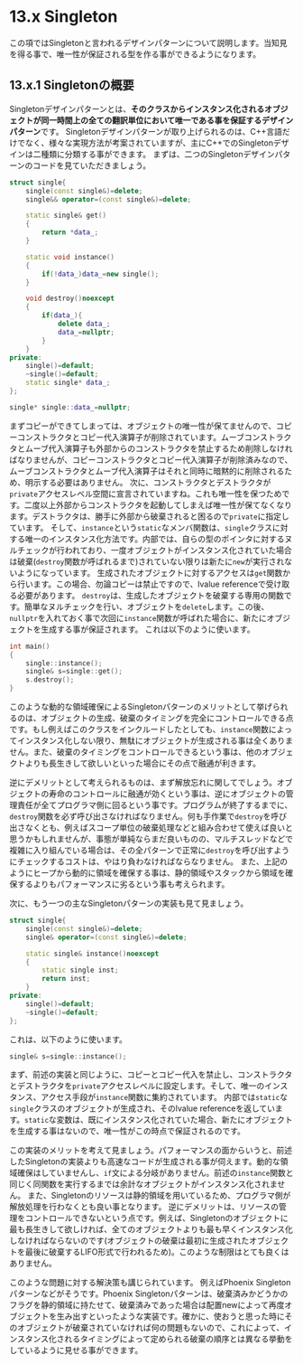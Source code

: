 # 13.x Singleton
この項ではSingletonと言われるデザインパターンについて説明します。当知見を得る事で、唯一性が保証される型を作る事ができるようになります。

## 13.x.1 Singletonの概要
Singletonデザインパターンとは、**そのクラスからインスタンス化されるオブジェクトが同一時間上の全ての翻訳単位において唯一である事を保証するデザインパターン**です。
Singletonデザインパターンが取り上げられるのは、C++言語だけでなく、様々な実現方法が考案されていますが、主にC++でのSingletonデザインは二種類に分類する事ができます。
まずは、二つのSingletonデザインパターンのコードを見ていただきましょう。
```cpp
struct single{
    single(const single&)=delete;
    single&& operator=(const single&)=delete;

    static single& get()
    {
        return *data_;
    }

    static void instance()
    {
        if(!data_)data_=new single();
    }

    void destroy()noexcept
    {
        if(data_){
            delete data_;
            data_=nullptr;
        }
    }
private:
    single()=default;
    ~single()=default;
    static single* data_;
};

single* single::data_=nullptr;
```
まずコピーができてしまっては、オブジェクトの唯一性が保てませんので、コピーコンストラクタとコピー代入演算子が削除されています。ムーブコンストラクタとムーブ代入演算子も外部からのコンストラクタを禁止するため削除しなければなりませんが、コピーコンストラクタとコピー代入演算子が削除済みなので、ムーブコンストラクタとムーブ代入演算子はそれと同時に暗黙的に削除されるため、明示する必要はありません。
次に、コンストラクタとデストラクタが`private`アクセスレベル空間に宣言されていますね。これも唯一性を保つためです。二度以上外部からコンストラクタを起動してしまえば唯一性が保てなくなります。デストラクタは、勝手に外部から破棄されると困るので`private`に指定しています。
そして、`instance`という`static`なメンバ関数は、`single`クラスに対する唯一のインスタンス化方法です。内部では、自らの型のポインタに対するヌルチェックが行われており、一度オブジェクトがインスタンス化されていた場合は破棄(`destroy`関数が呼ばれるまで)されていない限りは新たに`new`が実行されないようになっています。
生成されたオブジェクトに対するアクセスは`get`関数から行います。この場合、勿論コピーは禁止ですので、lvalue referenceで受け取る必要があります。
`destroy`は、生成したオブジェクトを破棄する専用の関数です。簡単なヌルチェックを行い、オブジェクトを`delete`します。この後、`nullptr`を入れておく事で次回に`instance`関数が呼ばれた場合に、新たにオブジェクトを生成する事が保証されます。
これは以下のように使います。
```cpp
int main()
{
    single::instance();
    single& s=single::get();
    s.destroy();
}
```
このような動的な領域確保によるSingletonパターンのメリットとして挙げられるのは、オブジェクトの生成、破棄のタイミングを完全にコントロールできる点です。もし例えばこのクラスをインクルードしたとしても、`instance`関数によってインスタンス化しない限り、無駄にオブジェクトが生成される事は全くありません。また、破棄のタイミングをコントロールできるという事は、他のオブジェクトよりも長生きして欲しいといった場合にその点で融通が利きます。

逆にデメリットとして考えられるものは、まず解放忘れに関してでしょう。オブジェクトの寿命のコントロールに融通が効くという事は、逆にオブジェクトの管理責任が全てプログラマ側に回るという事です。プログラムが終了するまでに、`destroy`関数を必ず呼び出さなければなりません。何も手作業で`destroy`を呼び出さなくとも、例えばスコープ単位の破棄処理などと組み合わせて使えば良いと思うかもしれませんが、事態が単純ならまだ良いものの、マルチスレッドなどで複雑に入り組んでいる場合は、その全パターンで正常に`destroy`を呼び出すようにチェックするコストは、やはり負わなければならなりません。
また、上記のようにヒープから動的に領域を確保する事は、静的領域やスタックから領域を確保するよりもパフォーマンスに劣るという事も考えられます。

次に、もう一つの主なSingletonパターンの実装も見て見ましょう。
```cpp
struct single{
    single(const single&)=delete;
    single& operator=(const single&)=delete;

    static single& instance()noexcept
    {
        static single inst;
        return inst;
    }
private:
    single()=default;
    ~single()=default;
};
```
これは、以下のように使います。
```cpp
single& s=single::instance();
```
まず、前述の実装と同じように、コピーとコピー代入を禁止し、コンストラクタとデストラクタを`private`アクセスレベルに設定します。そして、唯一のインスタンス、アクセス手段が`instance`関数に集約されています。
内部では`static`な`single`クラスのオブジェクトが生成され、そのlvalue referenceを返しています。`static`な変数は、既にインスタンス化されていた場合、新たにオブジェクトを生成する事はないので、唯一性がこの時点で保証されるのです。

この実装のメリットを考えて見ましょう。パフォーマンスの面からいうと、前述したSingletonの実装よりも高速なコードが生成される事が伺えます。動的な領域確保はしていませんし、`if`文による分岐がありません。前述の`instance`関数と同じく同関数を実行するまでは余計なオブジェクトがインスタンス化されません。
また、Singletonのリソースは静的領域を用いているため、プログラマ側が解放処理を行わなくとも良い事となります。
逆にデメリットは、リソースの管理をコントロールできないという点です。例えば、Singletonのオブジェクトに最も長生きして欲しければ、全てのオブジェクトよりも最も早くインスタンス化しなければならないのです(オブジェクトの破棄は最初に生成されたオブジェクトを最後に破棄するLIFO形式で行われるため)。このような制限はとても良くはありません。

このような問題に対する解決策も講じられています。
例えばPhoenix Singletonパターンなどがそうです。Phoenix Singletonパターンは、破棄済みかどうかのフラグを静的領域に持たせて、破棄済みであった場合は配置newによって再度オブジェクトを生み出すといったような実装です。確かに、使おうと思った時にそのオブジェクトが破棄されていなければ何の問題もないので、これによって、インスタンス化されるタイミングによって定められる破棄の順序とは異なる挙動をしているように見せる事ができます。
